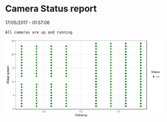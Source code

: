 Camera Status report
================
17/05/2017 - 01:57:06

    All cameras are up and running

![](camreport_files/figure-markdown_github/unnamed-chunk-2-1.png)
